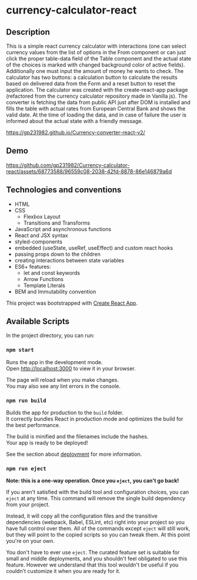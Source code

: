 # currency-calculator-react

## Description

This is a simple react currency calculator with interactions (one can select currency values from the list of options in the From component or can just click the proper table-data field of the Table component and the actual state of the choices is marked with changed background color of active fields). Additionally one must input the amount of money he wants to check. The calculator has two buttons: a calculation button to calculate the results based on delivered data from the Form and a reset button to reset the application. The calculator was created with the create-react-app package (refactored from the currency calculator repository made in Vanilla js). The converter is fetching the data from public API just after DOM is installed and fills the table with actual rates from European Central Bank and shows the valid date. At the time of loading the data, and in case of failure the user is informed about the actual state with a friendly message.

https://gp231982.github.io/Currency-converter-react-v2/

## Demo

https://github.com/gp231982/Currency-calculator-react/assets/68773588/96559c08-2038-42fd-8878-86e146879a6d

## Technologies and conventions

- HTML
- CSS
  - Flexbox Layout
  - Transitions and Transforms
- JavaScript and asynchronous functions
- React and JSX syntax
- styled-components
- embedded (useState, useRef, useEffect) and custom react hooks
- passing props down to the children
- creating interactions between state variables
- ES6+ features:
  - let and const keywords
  - Arrow Functions
  - Template Literals
- BEM and Immutability convention

This project was bootstrapped with [Create React App](https://github.com/facebook/create-react-app).

## Available Scripts

In the project directory, you can run:

### `npm start`

Runs the app in the development mode.\
Open [http://localhost:3000](http://localhost:3000) to view it in your browser.

The page will reload when you make changes.\
You may also see any lint errors in the console.

### `npm run build`

Builds the app for production to the `build` folder.\
It correctly bundles React in production mode and optimizes the build for the best performance.

The build is minified and the filenames include the hashes.\
Your app is ready to be deployed!

See the section about [deployment](https://facebook.github.io/create-react-app/docs/deployment) for more information.

### `npm run eject`

**Note: this is a one-way operation. Once you `eject`, you can't go back!**

If you aren't satisfied with the build tool and configuration choices, you can `eject` at any time. This command will remove the single build dependency from your project.

Instead, it will copy all the configuration files and the transitive dependencies (webpack, Babel, ESLint, etc) right into your project so you have full control over them. All of the commands except `eject` will still work, but they will point to the copied scripts so you can tweak them. At this point you're on your own.

You don't have to ever use `eject`. The curated feature set is suitable for small and middle deployments, and you shouldn't feel obligated to use this feature. However we understand that this tool wouldn't be useful if you couldn't customize it when you are ready for it.
